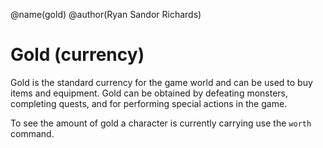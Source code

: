 @name(gold)
@author(Ryan Sandor Richards)

# Gold (currency)
Gold is the standard currency for the game world and can be used to buy items
and equipment. Gold can be obtained by defeating monsters, completing quests,
and for performing special actions in the game.

To see the amount of gold a character is currently carrying use the `worth`
command.
